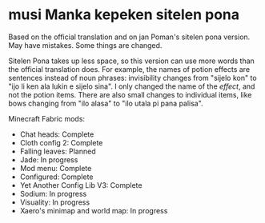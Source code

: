# musi Manka kepeken sitelen pona

Based on the official translation and on jan Poman's sitelen pona version. May have mistakes. Some things are changed.

Sitelen Pona takes up less space, so this version can use more words than the official translation does. For example, the names of potion effects are sentences instead of noun phrases: invisibility changes from "sijelo kon" to "ijo li ken ala lukin e sijelo sina". I only changed the name of the *effect*, and not the potion items. There are also small changes to individual items, like bows changing from "ilo alasa" to "ilo utala pi pana palisa".

Minecraft Fabric mods:
- Chat heads: Complete
- Cloth config 2: Complete
- Falling leaves: Planned
- Jade: In progress
- Mod menu: Complete
- Configured: Complete
- Yet Another Config Lib V3: Complete
- Sodium: In progress
- Visuality: In progress
- Xaero's minimap and world map: In progress